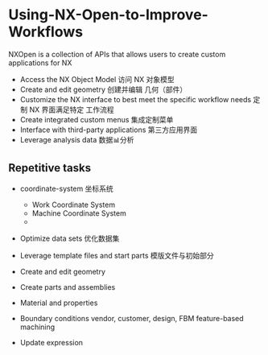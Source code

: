 # Using-NX-Open-to-Improve-Workflows

NXOpen is a collection of APIs that allows users to create custom applications for NX

- Access the NX Object Model 访问 NX 对象模型
- Create and edit geometry 创建并编辑 几何（部件）
- Customize the NX interface to best meet the specific workflow needs 定制 NX 界面满足特定 工作流程
- Create integrated custom menus 集成定制菜单
- Interface with third-party applications 第三方应用界面
- Leverage analysis data 数据📊分析

## Repetitive tasks 
- coordinate-system 坐标系统
   - Work Coordinate System
   - Machine Coordinate System
   -

- Optimize data sets 优化数据集
- Leverage template files and start parts 模版文件与初始部分
- Create and edit geometry
- Create parts and assemblies
- Material and properties
- Boundary conditions vendor, customer, design, FBM feature-based machining
- Update expression


